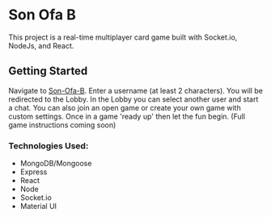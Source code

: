 # Son Ofa B

This project is a real-time multiplayer card game built with Socket.io, NodeJs, and React.

## Getting Started

Navigate to [Son-Ofa-B](https://son-ofa-b.herokuapp.com/). Enter a username (at least 2 characters). You will be redirected to the Lobby. In the Lobby you can select another user and start a chat. You can also join an open game or create your own game with custom settings. Once in a game 'ready up' then let the fun begin. (Full game instructions coming soon)

### Technologies Used:
- MongoDB/Mongoose
- Express
- React
- Node
- Socket.io
- Material UI
